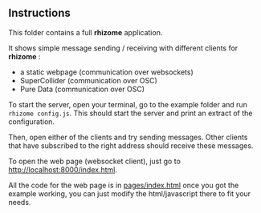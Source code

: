 Instructions
--------------

This folder contains a full **rhizome** application.

It shows simple message sending / receiving with different clients for **rhizome** :

- a static webpage (communication over websockets)
- SuperCollider (communication over OSC)
- Pure Data (communication over OSC)

To start the server, open your terminal, go to the example folder and run `rhizome config.js`. This should start the server and print an extract of the configuration.

Then, open either of the clients and try sending messages. Other clients that have subscribed to the right address should receive these messages.

To open the web page (websocket client), just go to [http://localhost:8000/index.html](http://localhost:8000/index.html).

All the code for the web page is in [pages/index.html](https://github.com/sebpiq/rhizome/blob/master/examples/base/pages/index.html) once you got the example working, you can just modify the html/javascript there to fit your needs.
